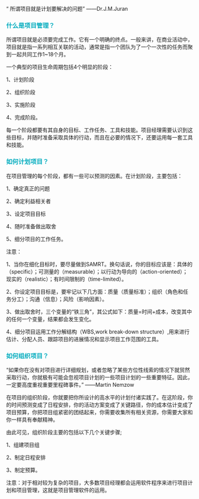 “ 所谓项目就是计划要解决的问题”    ——Dr.J.M.Juran

### <font color="#02acbe" >什么是项目管理？</font>

所谓项目就是必须要完成工作。它有一个明确的终点。一般来讲，在商业活动中，项目就是指一系列相互关联的活动，通常是指一个团队为了一个一次性的任务而聚到一起共同工作1~18个月。

一个典型的项目生命周期包括4个明显的阶段：

1、计划阶段

2、组织阶段

3、实施阶段

4、完成阶段。

每一个阶段都要有其自身的目标、工作任务、工具和技能。项目经理需要认识到这些目标，并随时准备采取具体的行动，而且在必要的情况下，还要运用每一套工具和技能。

### <font color="#02acbe" >如何计划项目？</font>

在项目管理的每个阶段，都有一些可以预测的因素。在计划阶段，主要包括：

1、确定真正的问题

2、确定利益相关者

3、设定项目目标

4、随时准备做出取舍

5、细分项目的工作任务。

注意：

1、当你在细化目标时，要尽量做到SAMRT。换句话说，你的目标应该是：具体的（specific）；可测量的（measurable）；以行动为导向的（action-oriented）；现实的（realistic）；有时间限制的（time-limited）。

2、你设定项目目标是，要牢记以下几方面：质量（质量标准）；组织（角色和任务分工）；沟通（信息）；风险（影响因素）。

3、做出取舍时，三个变量的“铁三角”，其公式如下：质量=时间+成本，改变其中的任何一个变量，结果都会发生变化。

4、细分项目运用工作分解结构（WBS,work break-down structure）,用来进行估计、分配人员、跟踪项目的进展情况和显示项目工作范围的工具。

### <font color="#02acbe" >如何组织项目？</font>

“如果你在没有对项目进行详细规划，或者忽略了某些方位性线索的情况下就贸然采取行动，你就极有可能会忽视项目计划的一些项目计划的一些重要特征。因此，一定要高度重视重要里程碑事件。”    ——Martin Nemzow

在项目的组织阶段，你就要把你所设计的高水平的计划付诸实践了。在这阶段，你的时间预测变成了日程安排，你的活动方案变成了关键路径，你的成本估计变成了项目预算，你把项目组紧密的团结起来，你需要收集所有相关资源，你需要大家和你一样具有奉献精神。

由此可见，组织阶段主要的包括以下几个关键步骤;

1、组建项目组

2、制定日程安排

3、制定预算。

注意：对于相对较为复杂的项目，大多数项目经理都会运用软件程序来进行项目计划和项目管理，这就是项目管理软件的运用。